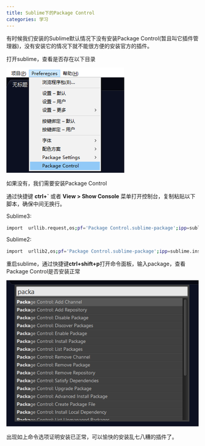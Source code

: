 ```yaml
---
title: Sublime下的Package Control
categories: 学习
---
```


有时候我们安装的Sublime默认情况下没有安装Package Control(暂且叫它插件管理器)，没有安装它的情况下就不能很方便的安装官方的插件。

打开sublime，查看是否存在以下目录

![package control](https://raw.githubusercontent.com/yangdage/images/master/20160330/20160330174915.png)

如果没有，我们需要安装Package Control

通过快捷键 **ctrl+`** 或者 **View > Show Console** 菜单打开控制台，复制粘贴以下脚本，确保中间无换行。

Sublime3:

```bash
import  urllib.request,os;pf='Package Control.sublime-package';ipp=sublime.installed_packages_path();urllib.request.install_opener(urllib.request.build_opener(urllib.request.ProxyHandler()));open(os.path.join(ipp,pf),'wb').write(urllib.request.urlopen('http://sublime.wbond.net/'+pf.replace(' ','%20')).read())
```

Sublime2:

```bash
import  urllib2,os;pf='Package Control.sublime-package';ipp=sublime.installed_packages_path();os.makedirs(ipp)ifnotos.path.exists(ipp)elseNone;urllib2.install_opener(urllib2.build_opener(urllib2.ProxyHandler()));open(os.path.join(ipp,pf),'wb').write(urllib2.urlopen('http://sublime.wbond.net/'+pf.replace(' ','%20')).read());print('Please restart Sublime Text to finish installation')
```

重启sublime，通过快捷键**ctrl+shift+p**打开命令面板，输入package，查看Package Control是否安装正常

![package control](https://raw.githubusercontent.com/yangdage/images/master/20160330/20160330175617.png)

出现如上命令选项证明安装已正常，可以愉快的安装乱七八糟的插件了。